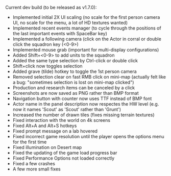 Current dev build (to be released as v1.7.0):
- Implemented initial 2X UI scaling (no scale for the first person camera UI, no scale for the menu, a lot of HD textures wanted)
- Implemented recent events manager (to cycle through the positions of the last important events with SpaceBar key)
- Implemented a following camera (click on the Actor in corral or double click the squadron key (<0-9>)
- Implemented mouse grab (important for multi-display configurations)
- Added Shift+<0-9> to add units to the squadron
- Added the same type selection by Ctrl-click or double click
- Shift+click now toggles selection
- Added grave (tilde) hotkey to toggle the 1st person camera
- Removed selection clear on fast RMB click on mini-map (actually felt like a bug: "sometimes selection is lost on mini-map clicked")
- Production and research items can be canceled by a click
- Screenshots are now saved as PNG rather than BMP format
- Navigation button with counter now uses TTF instead of BMP font
- Actor name in the panel description now respectes the HW level (e.g. now it names 'Scout' as 'Scout' rather than 'Grunt')
- Increased the number of drawn tiles (fixes missing terrain textures)
- Fixed interaction with the world on 4k screens
- Fixed Alt+A and Alt+S hotkeys
- Fixed prompt message on a lab hovered
- Fixed incorrect game resolution until the player opens the options menu for the first time
- Fixed illumination on Desert map
- Fixed the updating of the game load progress bar
- Fixed Performance Options not loaded correctly
- Fixed a few crashes
- A few more small fixes
